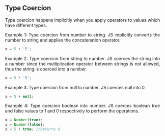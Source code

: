 <h2>Type Coercion</h2>

<p align = "justify">
Type coercion happens implicitly when you apply operators to values which have different types.
</p>

<p align = "justify">
Example 1: Type coercion from number to string. JS implicitly converts the number to string and applies the concatenation operator.
</p>

```Javascript
x = 5 + '5';
```

<p align = "justify">
Example 2: Type coercion from string to number. JS coerces the string into a number since the multiplication operator between strings is not allowed, thus the string is coerced into a number.
</p>

```Javascript
x = 5 * '5'; 
```

<p align = "justify">
Example 3: Type coercion from null to number. JS coerces null into 0.
</p>

```Javascript
x = 5 + null; 
```

<p align = "justify">
Example 4: Type coercion boolean into number. JS coerces boolean true and false values to 1 and 0 respectively to perform the operations.
</p>

```Javascript
x = Number(true);
x = Number(false);
x = 5 + true; //Returns 6
```


